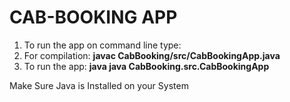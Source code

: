 # CAB-BOOKING APP

1. To run the app on command line type:
2. For compilation: <b>javac CabBooking/src/CabBookingApp.java</b>
3. To run the app: <b>java java CabBooking.src.CabBookingApp</b>

Make Sure Java is Installed on your System
